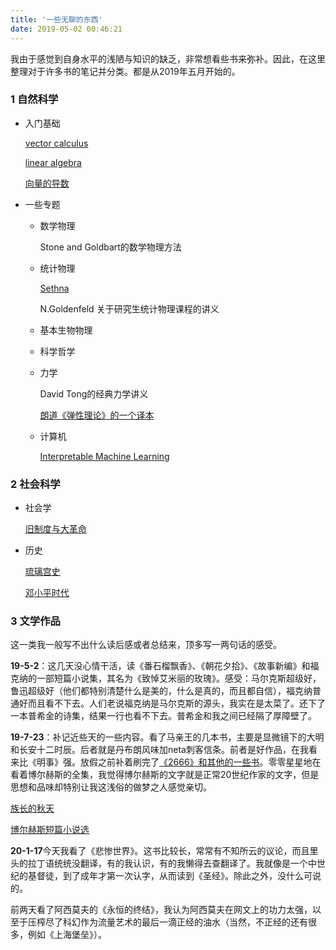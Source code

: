 ```yaml
---
title: '一些无聊的东西'
date: 2019-05-02 00:46:21
---
```


我由于感觉到自身水平的浅陋与知识的缺乏，非常想看些书来弥补。因此，在这里整理对于许多书的笔记并分类。都是从2019年五月开始的。

### 1 自然科学

- 入门基础

  [vector calculus](http://www.andrepimpo.wang/2019/05/02/MatthewsVC/)

  [linear algebra](http://www.andrepimpo.wang/2019/07/23/axler/)

  [向量的导数]([http://www.andrepimpo.wang/2019/09/08/%E5%90%91%E9%87%8F%E6%B1%82%E5%AF%BC/#more](http://www.andrepimpo.wang/2019/09/08/向量求导/#more))

- 一些专题

  - 数学物理

    Stone and Goldbart的数学物理方法

  - 统计物理

    [Sethna](http://www.andrepimpo.wang/2019/07/23/sethna/)

    N.Goldenfeld 关于研究生统计物理课程的讲义

  - 基本生物物理

  - 科学哲学
  
  - 力学
  
    David Tong的经典力学讲义
  
    [朗道《弹性理论》的一个译本](http://www.andrepimpo.wang/2019/03/27/%E6%9B%B9%E5%AF%8C%E6%96%B0%E7%89%88%E3%80%8A%E5%BC%B9%E6%80%A7%E7%90%86%E8%AE%BA%E3%80%8B/#more)
  
  - 计算机
  
    [Interpretable Machine Learning](http://www.andrepimpo.wang/2019/03/24/Intepretable-machine-learning/#more)

### 2 社会科学

- 社会学

  [旧制度与大革命](http://www.andrepimpo.wang/2019/06/21/%E6%89%98%E5%85%8B%E7%BB%B4%E5%B0%94/)

- 历史

  [琉璃宫史](http://www.andrepimpo.wang/2019/06/21/%E7%90%89%E7%92%83%E5%AE%AB%E5%8F%B2%EF%BC%9A%E7%AC%94%E8%AE%B0/)
  
  [邓小平时代](http://www.andrepimpo.wang/2020/04/13/%E9%82%93%E5%B0%8F%E5%B9%B3%E6%97%B6%E4%BB%A3/)

### 3 文学作品

这一类我一般写不出什么读后感或者总结来，顶多写一两句话的感受。

**19-5-2**：这几天没心情干活，读《番石榴飘香》、《朝花夕拾》、《故事新编》和福克纳的一部短篇小说集，其名为《致悼艾米丽的玫瑰》。感受：马尔克斯超级好，鲁迅超级好（他们都特别清楚什么是美的，什么是真的，而且都自信），福克纳普通好而且看不下去。人们老说福克纳是马尔克斯的源头，我实在是太菜了。还下了一本普希金的诗集，结果一行也看不下去。普希金和我之间已经隔了厚障壁了。

**19-7-23**：补记近些天的一些内容。看了马亲王的几本书，主要是显微镜下的大明和长安十二时辰。后者就是丹布朗风味加neta刺客信条。前者是好作品，在我看来比《明事》强。放假之前补着刷完了[《2666》和其他的一些书]([http://www.andrepimpo.wang/2019/06/25/2019-6-25-%E6%8A%93%E7%B4%A7%E6%97%B6%E9%97%B4%E7%9E%8E%E8%83%A1%E9%97%B9/#more](http://www.andrepimpo.wang/2019/06/25/2019-6-25-抓紧时间瞎胡闹/#more))。零零星星地在看着博尔赫斯的全集，我觉得博尔赫斯的文字就是正常20世纪作家的文字，但是思想和品味却特别让我这浅俗的做梦之人感觉亲切。

[族长的秋天]([http://www.andrepimpo.wang/2019/11/28/%E6%97%8F%E9%95%BF%E7%9A%84%E7%A7%8B%E5%A4%A9/#more](http://www.andrepimpo.wang/2019/11/28/族长的秋天/#more))

[博尔赫斯短篇小说选]([http://www.andrepimpo.wang/2019/11/14/%E8%B0%88%E4%B8%80%E8%B0%88%E5%8D%9A%E5%B0%94%E8%B5%AB%E6%96%AF/#more](http://www.andrepimpo.wang/2019/11/14/谈一谈博尔赫斯/#more))

**20-1-17**今天我看了《悲惨世界》。这书比较长，常常有不知所云的议论，而且里头的拉丁语统统没翻译，有的我认识，有的我懒得去查翻译了。我就像是一个中世纪的基督徒，到了成年才第一次认字，从而读到《圣经》。除此之外，没什么可说的。

前两天看了阿西莫夫的《永恒的终结》，我认为阿西莫夫在网文上的功力太强，以至于压榨尽了科幻作为流量艺术的最后一滴正经的油水（当然，不正经的还有很多，例如《上海堡垒》）。